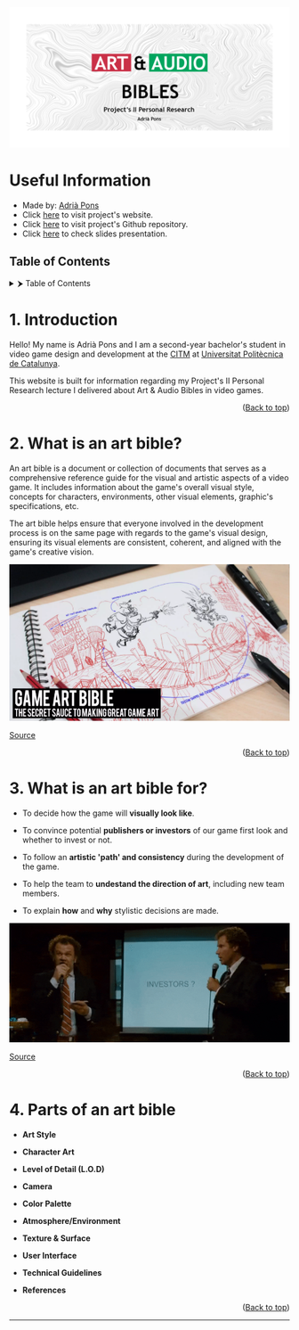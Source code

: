 ![](https://github.com/AdriaPm/Art-Audio_Bible/blob/main/docs/images/RepoTemplate.png?raw=true)

# Useful Information
- Made by: [Adrià Pons](https://github.com/AdriaPm)
- Click [here](https://adriapm.github.io/Art-Audio_Bible/) to visit project's website.
- Click [here](https://github.com/AdriaPm/Art-Audio_Bible) to visit project's Github repository.
- Click [here](https://docs.google.com/presentation/d/1RGMhqZYVmR8XR7qWePsSDdmmJqId-8xN1oLdu2Q4AwM/edit?usp=sharing) to check slides presentation.

## Table of Contents
<details>
  <summary>⮞ Table of Contents</summary>
  <ol>
    <li>
      <a> Introduction</a>
    </li>
    <li>
      <a> What is an art bible?</a>
    </li>
    <li>
      <a> What is an art bible for?</a>
    </li>
    <li>
      <a> Parts of an art bible</a>
    </li>
  </ol>
</details>

# 1. Introduction
Hello! My name is Adrià Pons and I am a second-year bachelor's student in video game design and development at the [CITM](https://www.citm.upc.edu/) at [Universitat Politècnica de Catalunya](https://www.upc.edu/en).

This website is built for information regarding my Project's II Personal Research lecture I delivered about Art & Audio Bibles in video games.

<p align="right">(<a href="https://adriapm.github.io/Art-Audio_Bible/">Back to top</a>)</p>

# 2. What is an art bible?
An art bible is a document or collection of documents that serves as a comprehensive reference guide for the visual and artistic aspects of a video game. It includes information about the game's overall visual style, concepts for characters, environments, other visual elements, graphic's specifications, etc. 

The art bible helps ensure that everyone involved in the development process is on the same page with regards to the game's visual design, ensuring its visual elements are consistent, coherent, and aligned with the game's creative vision.

![](https://github.com/AdriaPm/Art-Audio_Bible/blob/main/docs/images/ArtBible1.png?raw=true)

[Source](https://www.slideshare.net/kshiraj/game-art-bible-secret-sauce-to-making-great-game-art)

<p align="right">(<a href="https://adriapm.github.io/Art-Audio_Bible/">Back to top</a>)</p>

# 3. What is an art bible for?

- To decide how the game will **visually look like**.

- To convince potential **publishers or investors** of our game first look and whether to invest or not.

- To follow an **artistic 'path' and consistency** during the development of the game.

- To help the team to **undestand the direction of art**, including new team members.

- To explain **how** and **why** stylistic decisions are made.

![](https://github.com/AdriaPm/Art-Audio_Bible/blob/main/docs/gifs/InvestorsGif.gif?raw=true)

[Source](https://gfycat.com/discover/prestige-worldwide-gifs)

<p align="right">(<a href="https://adriapm.github.io/Art-Audio_Bible/">Back to top</a>)</p>

# 4. Parts of an art bible
- **Art Style**

- **Character Art**

- **Level of Detail (L.O.D)**

- **Camera**

- **Color Palette**

- **Atmosphere/Environment**

- **Texture & Surface**

- **User Interface**

- **Technical Guidelines**

- **References**

<p align="right">(<a href="https://adriapm.github.io/Art-Audio_Bible/">Back to top</a>)</p>


***
